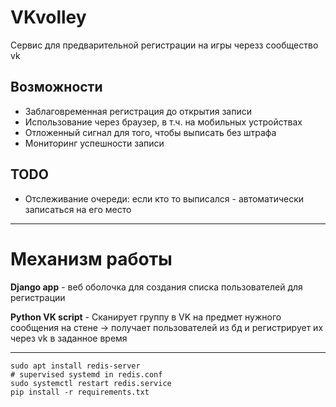 # VKvolley
Сервис для предварительной регистрации на игры черезз сообщество vk

## Возможности
- Заблаговременная регистрация до открытия записи
- Использование через браузер, в т.ч. на мобильных устройствах
- Отложенный сигнал для того, чтобы выписать без штрафа
- Мониторинг успешности записи

## TODO
- Отслеживание очереди: если кто то выписался - автоматически записаться на его место

----

# Механизм работы

**Django app** - веб оболочка для создания списка пользователей для регистрации

**Python VK script** - Сканирует группу в VK на предмет нужного сообщения на стене -> получает пользователей из бд и регистрирует их через vk в заданное время

----

```
sudo apt install redis-server
# supervised systemd in redis.conf
sudo systemctl restart redis.service
pip install -r requirements.txt
```
